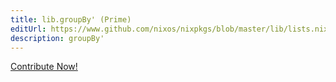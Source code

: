 ```yaml
---
title: lib.groupBy' (Prime)
editUrl: https://www.github.com/nixos/nixpkgs/blob/master/lib/lists.nix#L583C14
description: groupBy'
---
```


<a href="https://www.github.com/nixos/nixpkgs/blob/master/lib/lists.nix#L583C14">Contribute Now!</a>
